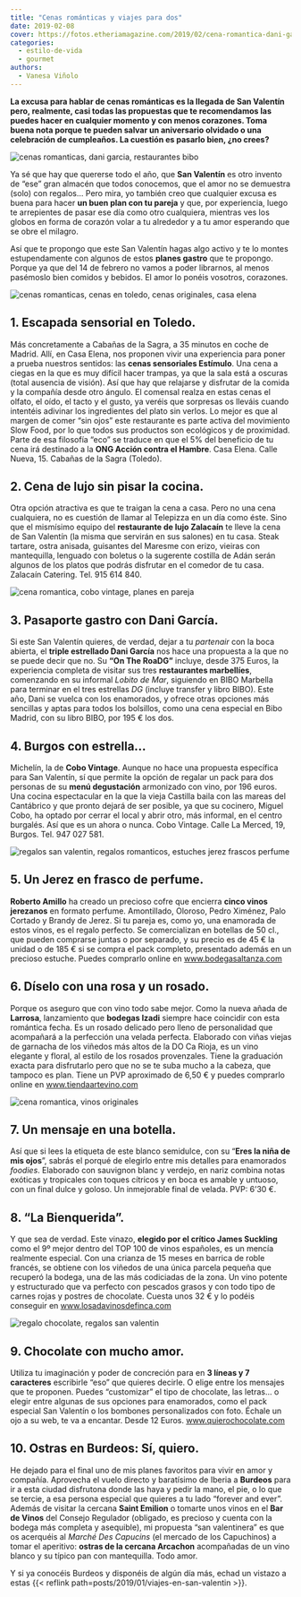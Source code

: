 ```yaml
---
title: "Cenas románticas y viajes para dos"
date: 2019-02-08
cover: https://fotos.etheriamagazine.com/2019/02/cena-romantica-dani-garcia.jpg
categories: 
  - estilo-de-vida
  - gourmet
authors: 
  - Vanesa Viñolo
---
```


**La excusa para hablar de cenas románticas es la llegada de San Valentín pero, 
realmente, casi todas las propuestas que te recomendamos las puedes hacer en cualquier 
momento y con menos corazones. Toma buena nota porque te pueden salvar un aniversario 
olvidado o una celebración de cumpleaños. La cuestión es pasarlo bien, ¿no crees?** 

![cenas romanticas, dani garcia, restaurantes bibo](https://fotos.etheriamagazine.com/2019/02/cena-romantica-dani-garcia.jpg "cenas romanticas, bibo dani garcia")

Ya sé que hay que quererse todo el año, que **San Valentín** es otro invento de “ese” 
gran almacén que todos conocemos, que el amor no se demuestra (solo) con regalos… Pero 
mira, yo también creo que cualquier excusa es buena para hacer **un buen plan con tu 
pareja** y que, por experiencia, luego te arrepientes de pasar ese día como otro 
cualquiera, mientras ves los globos en forma de corazón volar a tu alrededor y a tu amor 
esperando que se obre el milagro. 

Así que te propongo que este San Valentín hagas algo activo y te lo montes 
estupendamente con algunos de estos **planes gastro** que te propongo. Porque ya que del 
14 de febrero no vamos a poder librarnos, al menos pasémoslo bien comidos y bebidos. El 
amor lo ponéis vosotros, corazones. 

![cenas romanticas, cenas en toledo, cenas originales, casa elena](https://fotos.etheriamagazine.com/2019/02/Casa-Elena-cena-romantica.jpg "Cena sensorial Estímulo en Casa Elena (Toledo).")

## 1\. Escapada sensorial en Toledo.

Más concretamente a Cabañas de la Sagra, a 35 minutos en coche de Madrid. Allí, en Casa 
Elena, nos proponen vivir una experiencia para poner a prueba nuestros sentidos: las 
**cenas sensoriales Estímulo**. Una cena a ciegas en la que es muy difícil hacer 
trampas, ya que la sala está a oscuras (total ausencia de visión). Así que hay que 
relajarse y disfrutar de la comida y la compañía desde otro ángulo. El comensal realza 
en estas cenas el olfato, el oído, el tacto y el gusto, ya veréis que sorpresas os 
lleváis cuando intentéis adivinar los ingredientes del plato sin verlos. Lo mejor es que 
al margen de comer “sin ojos” este restaurante es parte activa del movimiento Slow Food, 
por lo que todos sus productos son ecológicos y de proximidad. Parte de esa filosofía 
“eco” se traduce en que el 5% del beneficio de tu cena irá destinado a la **ONG Acción 
contra el Hambre**. Casa Elena. Calle Nueva, 15. Cabañas de la Sagra (Toledo). 

## 2\. Cena de lujo sin pisar la cocina.

Otra opción atractiva es que te traigan la cena a casa. Pero no una cena cualquiera, no 
es cuestión de llamar al Telepizza en un día como éste. Sino que el mismísimo equipo del 
**restaurante de lujo Zalacaín** te lleve la cena de San Valentín (la misma que servirán 
en sus salones) en tu casa. Steak tartare, ostra anisada, guisantes del Maresme con 
erizo, vieiras con mantequilla, lenguado con boletus o la sugerente costilla de Adán 
serán algunos de los platos que podrás disfrutar en el comedor de tu casa. Zalacaín 
Catering. Tel. 915 614 840. 

![cena romantica, cobo vintage, planes en pareja](https://fotos.etheriamagazine.com/2019/02/cena-romantica-cobo-vintage.jpg "Restaurante Cobo Vintage. Molleja de ternera lacada, ajo negro, cremoso de zanahoria y lima.")

## 3\. Pasaporte gastro con Dani García.

Si este San Valentín quieres, de verdad, dejar a tu _partenair_ con la boca abierta, el 
**triple estrellado Dani García** nos hace una propuesta a la que no se puede decir que 
no. Su **“On The RoaDG”** incluye, desde 375 Euros, la experiencia completa de visitar 
sus tres **restaurantes marbellíes**, comenzando en su informal _Lobito de Mar_, 
siguiendo en BIBO Marbella para terminar en el tres estrellas _DG_ (incluye transfer y 
libro BIBO). Este año, Dani se vuelca con los enamorados, y ofrece otras opciones más 
sencillas y aptas para todos los bolsillos, como una cena especial en Bibo Madrid, con 
su libro BIBO, por 195 € los dos. 

## 4\. Burgos con estrella...

Michelín, la de **Cobo Vintage**. Aunque no hace una propuesta específica para San 
Valentín, sí que permite la opción de regalar un pack para dos personas de su **menú 
degustación** armonizado con vino, por 196 euros. Una cocina espectacular en la que la 
vieja Castilla baila con las mareas del Cantábrico y que pronto dejará de ser posible, 
ya que su cocinero, Miguel Cobo, ha optado por cerrar el local y abrir otro, más 
informal, en el centro burgalés. Así que es un ahora o nunca. Cobo Vintage. Calle La 
Merced, 19, Burgos. Tel. 947 027 581. 

![regalos san valentin, regalos romanticos, estuches jerez frascos perfume](https://fotos.etheriamagazine.com/2019/02/regalos-san-valentin-vino-jerez-perfume.jpg "Colección Roberto Amillo, vinos de Jerez en frasco de perfume.")

## 5\. Un Jerez en frasco de perfume.

**Roberto Amillo** ha creado un precioso cofre que encierra **cinco vinos jerezanos** en 
formato perfume. Amontillado, Oloroso, Pedro Ximénez, Palo Cortado y Brandy de Jerez. Si 
tu pareja es, como yo, una enamorada de estos vinos, es el regalo perfecto. Se 
comercializan en botellas de 50 cl., que pueden comprarse juntas o por separado, y su 
precio es de 45 € la unidad o de 185 € si se compra el pack completo, presentado además 
en un precioso estuche. Puedes comprarlo online en www.bodegasaltanza.com 

## 6\. Díselo con una rosa y un rosado.

Porque os aseguro que con vino todo sabe mejor. Como la nueva añada de **Larrosa**, 
lanzamiento que **bodegas Izadi** siempre hace coincidir con esta romántica fecha. Es un 
rosado delicado pero lleno de personalidad que acompañará a la perfección una velada 
perfecta. Elaborado con viñas viejas de garnacha de los viñedos más altos de la DO Ca 
Rioja, es un vino elegante y floral, al estilo de los rosados provenzales. Tiene la 
graduación exacta para disfrutarlo pero que no se te suba mucho a la cabeza, que tampoco 
es plan. Tiene un PVP aproximado de 6,50 € y puedes comprarlo online en 
www.tiendaartevino.com 

![cena romantica, vinos originales](https://fotos.etheriamagazine.com/2019/02/cena-romantica-nina-de-mis-ojos.jpg "No se puede decir más claro: “Eres la niña de mis ojos”.")

## 7\. Un mensaje en una botella.

Así que si lees la etiqueta de este blanco semidulce, con su “**Eres la niña de mis 
ojos**”, sabrás el porqué de elegirlo entre mis detalles para enamorados _foodies_. 
Elaborado con sauvignon blanc y verdejo, en nariz combina notas exóticas y tropicales 
con toques cítricos y en boca es amable y untuoso, con un final dulce y goloso. Un 
inmejorable final de velada. PVP: 6’30 €. 

## 8\. “La Bienquerida”.

Y que sea de verdad. Este vinazo, **elegido por el crítico James Suckling** como el 9º 
mejor dentro del TOP 100 de vinos españoles, es un mencía realmente especial. Con una 
crianza de 15 meses en barrica de roble francés, se obtiene con los viñedos de una única 
parcela pequeña que recuperó la bodega, una de las más codiciadas de la zona. Un vino 
potente y estructurado que va perfecto con pescados grasos y con todo tipo de carnes 
rojas y postres de chocolate. Cuesta unos 32 € y lo podéis conseguir en 
www.losadavinosdefinca.com 

![regalo chocolate, regalos san valentin](https://fotos.etheriamagazine.com/2019/02/regalo-chocolate-san-valentin.jpg "Tienes 3 líneas para escribir tu mensaje de amor.")

## 9\. Chocolate con mucho amor.

Utiliza tu imaginación y poder de concreción para en **3 líneas y 7 caracteres** 
escribirle “eso” que quieres decirle. O elige entre los mensajes que te proponen. Puedes 
“customizar” el tipo de chocolate, las letras… o elegir entre algunas de sus opciones 
para enamorados, como el pack especial San Valentín o los bombones personalizados con 
foto. Échale un ojo a su web, te va a encantar. Desde 12 Euros. www.quierochocolate.com 

## 10\. Ostras en Burdeos: Sí, quiero.

He dejado para el final uno de mis planes favoritos para vivir en amor y compañía. 
Aprovecha el vuelo directo y baratísimo de Iberia a **Burdeos** para ir a esta ciudad 
disfrutona donde las haya y pedir la mano, el pie, o lo que se tercie, a esa persona 
especial que quieres a tu lado “forever and ever”. Además de visitar la cercana **Saint 
Emilion** o tomarte unos vinos en el **Bar de Vinos** del Consejo Regulador (obligado, 
es precioso y cuenta con la bodega más completa y asequible), mi propuesta “san 
valentinera” es que os acerquéis al _Marché Des Capucins_ (el mercado de los Capuchinos) 
a tomar el aperitivo: **ostras de la cercana Arcachon** acompañadas de un vino blanco y 
su típico pan con mantequilla. Todo amor. 

Y si ya conocéis Burdeos y disponéis de algún día más, echad un vistazo a estas {{< 
reflink path=posts/2019/01/viajes-en-san-valentin >}}.
